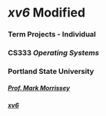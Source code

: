 # *xv6* Modified
### Term Projects - Individual
### CS333 *Operating Systems*
### Portland State University

##### [Prof. Mark Morrissey](http://web.cecs.pdx.edu/~markem/CS333/)

##### [xv6](https://pdos.csail.mit.edu/6.828/2012/xv6.html)
